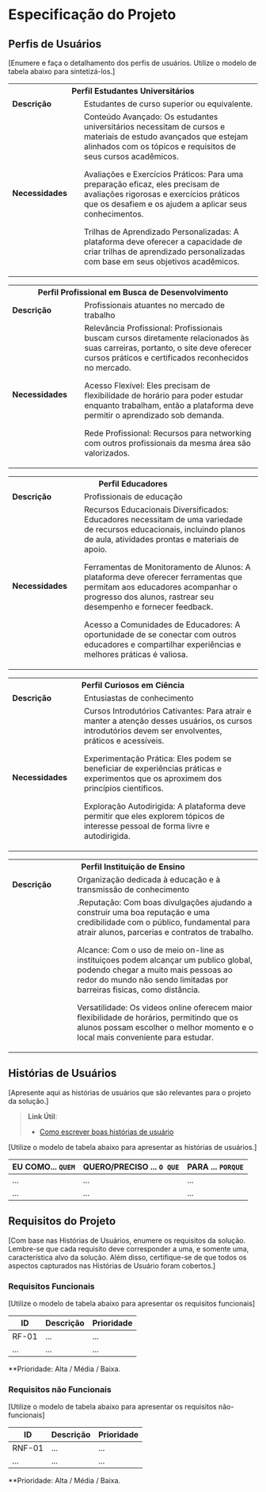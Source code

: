 # Especificação do Projeto

## Perfis de Usuários

[Enumere e faça o detalhamento dos perfis de usuários. Utilize o modelo de tabela abaixo para sintetizá-los.]

<table>
<tbody>
<tr align=center>
<th colspan="2">Perfil Estudantes Universitários </th>
</tr>
<tr>
<td width="150px"><b>Descrição</b></td>
<td width="600px">Estudantes de curso superior ou equivalente. </td>
</tr>
<tr>
<td><b>Necessidades</b></td>
<td>Conteúdo Avançado: Os estudantes universitários necessitam de cursos e materiais de estudo avançados que estejam alinhados com os tópicos e requisitos de seus cursos acadêmicos.
  
Avaliações e Exercícios Práticos: Para uma preparação eficaz, eles precisam de avaliações rigorosas e exercícios práticos que os desafiem e os ajudem a aplicar seus conhecimentos.

Trilhas de Aprendizado Personalizadas: A plataforma deve oferecer a capacidade de criar trilhas de aprendizado personalizadas com base em seus objetivos acadêmicos.
</td>
</tr>
</tbody>
</table>

<table>
<tbody>
<tr align=center>
<th colspan="2">Perfil Profissional em Busca de Desenvolvimento </th>
</tr>
<tr>
<td width="150px"><b>Descrição</b></td>
<td width="600px">Profissionais atuantes no mercado de trabalho</td>
</tr>
<tr>
<td><b>Necessidades</b></td>
<td>Relevância Profissional: Profissionais buscam cursos diretamente relacionados às suas carreiras, portanto, o site deve oferecer cursos práticos e certificados reconhecidos no mercado.
  
Acesso Flexível: Eles precisam de flexibilidade de horário para poder estudar enquanto trabalham, então a plataforma deve permitir o aprendizado sob demanda.

Rede Profissional: Recursos para networking com outros profissionais da mesma área são valorizados.
</td>
</tr>
</tbody>
</table>
<table>
<tbody>
<tr align=center>
<th colspan="2">Perfil Educadores </th>
</tr>
<tr>
<td width="150px"><b>Descrição</b></td>
<td width="600px">Profissionais de educação</td>
</tr>
<tr>
<td><b>Necessidades</b></td>
<td>Recursos Educacionais Diversificados: Educadores necessitam de uma variedade de recursos educacionais, incluindo planos de aula, atividades prontas e materiais de apoio.

Ferramentas de Monitoramento de Alunos: A plataforma deve oferecer ferramentas que permitam aos educadores acompanhar o progresso dos alunos, rastrear seu desempenho e fornecer feedback.

Acesso a Comunidades de Educadores: A oportunidade de se conectar com outros educadores e compartilhar experiências e melhores práticas é valiosa.
</td>
</tr>
</tbody>
</table>

<table>
<tbody>
<tr align=center>
<th colspan="2">Perfil Curiosos em Ciência </th>
</tr>
<tr>
<td width="150px"><b>Descrição</b></td>
<td width="600px">Entusiastas de conhecimento</td>
</tr>
<tr>
<td><b>Necessidades</b></td>
<td>Cursos Introdutórios Cativantes: Para atrair e manter a atenção desses usuários, os cursos introdutórios devem ser envolventes, práticos e acessíveis.

Experimentação Prática: Eles podem se beneficiar de experiências práticas e experimentos que os aproximem dos princípios científicos.

Exploração Autodirigida: A plataforma deve permitir que eles explorem tópicos de interesse pessoal de forma livre e autodirigida.
</td>
</tr>
</tbody>
</table>

<table>
<tbody>
<tr align=center>
<th colspan="2">Perfil Instituição de Ensino</th>
</tr>
<tr>
<td width="150px"><b>Descrição</b></td>
<td width="600px">Organização dedicada à educação e à transmissão de conhecimento</td>
</tr>
<tr>
<td><b>
</b></td>
<td>.Reputação: Com boas divulgações ajudando a construir uma boa reputação e uma credibilidade com o público, fundamental para atrair alunos, parcerias e contratos de trabalho.

Alcance: Com o uso de meio on-line as instituiçoes podem alcançar um publico global, podendo chegar a muito mais pessoas ao redor do mundo não sendo limitadas por barreiras fisicas, como distância.

Versatilidade: Os videos online oferecem maior flexibilidade de horários, permitindo que os alunos possam escolher o melhor momento e o local mais conveniente para estudar.</td>
</tr>
</tbody>
</table>







## Histórias de Usuários

[Apresente aqui as histórias de usuários que são relevantes para o projeto da solução.]

> **Link Útil**:
> - [Como escrever boas histórias de usuário](https://medium.com/vertice/como-escrever-boas-users-stories-hist%C3%B3rias-de-usu%C3%A1rios-b29c75043fac)

[Utilize o modelo de tabela abaixo para apresentar as histórias de usuários.]

|EU COMO... `QUEM`   | QUERO/PRECISO ... `O QUE` |PARA ... `PORQUE`                 |
|--------------------|---------------------------|----------------------------------|
| ...                | ...                       | ...                              |
| ...                | ...                       | ...                              |

## Requisitos do Projeto

[Com base nas Histórias de Usuários, enumere os requisitos da solução. Lembre-se que cada requisito deve corresponder a uma, e somente uma, característica alvo da solução. Além disso, certifique-se de que todos os aspectos capturados nas Histórias de Usuário foram cobertos.]

### Requisitos Funcionais

[Utilize o modelo de tabela abaixo para apresentar os requisitos funcionais]

|ID    | Descrição                | Prioridade |
|-------|---------------------------------|----|
| RF-01 |  ...                    | ...   | 
|  ...  |  ...                    | ...   |

**Prioridade: Alta / Média / Baixa. 

### Requisitos não Funcionais

[Utilize o modelo de tabela abaixo para apresentar os requisitos não-funcionais]

|ID      | Descrição               |Prioridade |
|--------|-------------------------|----|
| RNF-01 |  ...                    | ...   | 
| ...    |  ...                    | ...   | 

**Prioridade: Alta / Média / Baixa. 

